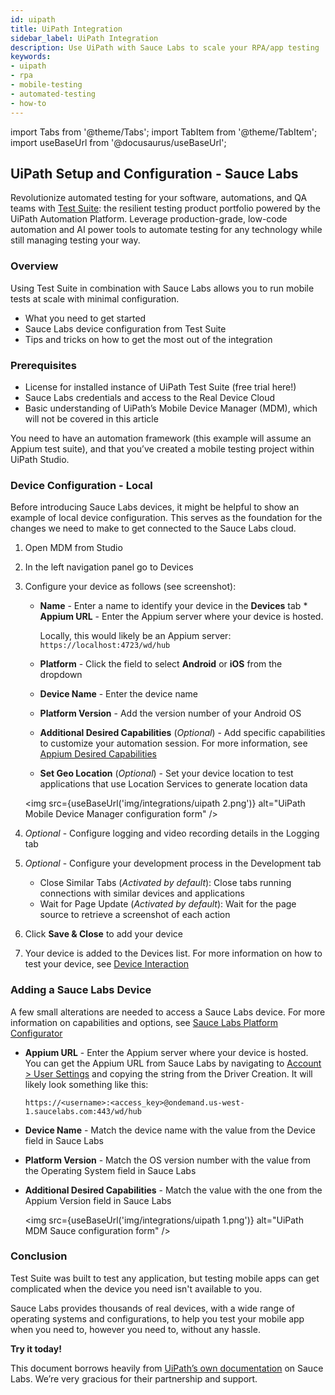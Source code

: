 ```yaml
---
id: uipath
title: UiPath Integration
sidebar_label: UiPath Integration
description: Use UiPath with Sauce Labs to scale your RPA/app testing
keywords:
- uipath
- rpa
- mobile-testing
- automated-testing
- how-to
---
```


import Tabs from '@theme/Tabs';
import TabItem from '@theme/TabItem';
import useBaseUrl from '@docusaurus/useBaseUrl';

## UiPath Setup and Configuration - Sauce Labs

Revolutionize automated testing for your software, automations, and QA teams with [Test Suite](https://www.uipath.com/solutions/department/enterprise-test-suite): the resilient testing product portfolio powered by the UiPath Automation Platform. Leverage production-grade, low-code automation and AI power tools to automate testing for any technology while still managing testing your way.

### Overview
Using Test Suite in combination with Sauce Labs allows you to run mobile tests at scale with minimal configuration.
* What you need to get started
* Sauce Labs device configuration from Test Suite
* Tips and tricks on how to get the most out of the integration

### Prerequisites
* License for installed instance of UiPath Test Suite (free trial here!)
* Sauce Labs credentials and access to the Real Device Cloud
* Basic understanding of UiPath’s Mobile Device Manager (MDM), which will not be covered in this article

You need to have an automation framework (this example will assume an Appium test suite), and that you’ve created a mobile testing project within UiPath Studio.

### Device Configuration - Local
Before introducing Sauce Labs devices, it might be helpful to show an example of local device configuration. This serves as the foundation for the changes we need to make to get connected to the Sauce Labs cloud.

1. Open MDM from Studio

1. In the left navigation panel go to Devices

1. Configure your device as follows (see screenshot):
   * **Name** - Enter a name to identify your device in the **Devices** tab   * **Appium URL** - Enter the Appium server where your device is hosted.

       Locally, this would likely be an Appium server: ``https://localhost:4723/wd/hub``

   * **Platform** - Click the field to select **Android** or **iOS** from the dropdown
   * **Device Name** - Enter the device name
   * **Platform Version** - Add the version number of your Android OS
   * **Additional Desired Capabilities** (_Optional_) - Add specific capabilities to customize your automation session. For more information, see [Appium Desired Capabilities](http://appium.io/docs/en/writing-running-appium/caps/#appium-desired-capabilities)
   * **Set Geo Location** (_Optional_) - Set your device location to test applications that use Location Services to generate location data

   <img src={useBaseUrl('img/integrations/uipath 2.png')} alt="UiPath Mobile Device Manager configuration form" />

1. *Optional* - Configure logging and video recording details in the Logging tab

1. *Optional* - Configure your development process in the Development tab
   * Close Similar Tabs (*Activated by default*): Close tabs running connections with similar devices and applications
   * Wait for Page Update (*Activated by default*): Wait for the page source to retrieve a screenshot of each action
1. Click **Save & Close** to add your device
1. Your device is added to the Devices list. For more information on how to test your device, see [Device Interaction](https://docs.uipath.com/test-suite/docs/device-interaction)

### Adding a Sauce Labs Device
A few small alterations are needed to access a Sauce Labs device. For more information on capabilities and options, see [Sauce Labs Platform Configurator](https://saucelabs.com/platform/platform-configurator)

* **Appium URL** - Enter the Appium server where your device is hosted. You can get the Appium URL from Sauce Labs by navigating to [Account > User Settings](https://app.saucelabs.com/user-settings) and copying the string from the Driver Creation. It will likely look something like this:

    ``https://<username>:<access_key>@ondemand.us-west-1.saucelabs.com:443/wd/hub``

* **Device Name** - Match the device name with the value from the Device field in Sauce Labs
* **Platform Version** - Match the OS version number with the value from the Operating System field in Sauce Labs
* **Additional Desired Capabilities** - Match the value with the one from the Appium Version field in Sauce Labs

  <img src={useBaseUrl('img/integrations/uipath 1.png')} alt="UiPath MDM Sauce configuration form" />

### Conclusion
Test Suite was built to test any application, but testing mobile apps can get complicated when the device you need isn't available to you.

Sauce Labs provides thousands of real devices, with a wide range of operating systems and configurations, to help you test your mobile app when you need to, however you need to, without any hassle.

**Try it today!**

This document borrows heavily from [UiPath’s own documentation](https://docs.uipath.com/test-suite/docs/cloud-devices#adding-cloud-device) on Sauce Labs. We’re very gracious for their partnership and support.
